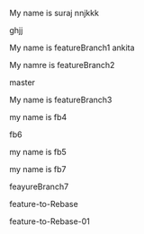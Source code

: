 My name is suraj
nnjkkk

ghjj

My name is featureBranch1
ankita

My namre is featureBranch2

master

My name is featureBranch3

my name is fb4

fb6

my name is fb5

my name is fb7

feayureBranch7

feature-to-Rebase

feature-to-Rebase-01
